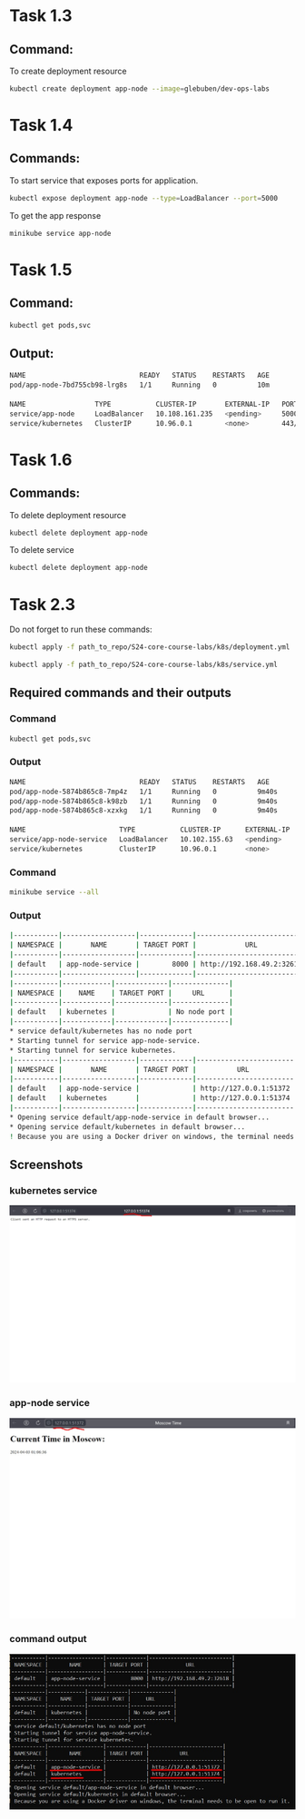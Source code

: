 # Task 1.3
## Command:
To create deployment resource
```bash
kubectl create deployment app-node --image=glebuben/dev-ops-labs
```
# Task 1.4
## Commands:
To start service that exposes ports for application.
```bash
kubectl expose deployment app-node --type=LoadBalancer --port=5000
```
To get the app response
```bash
minikube service app-node
```
# Task 1.5
## Command:
```bash
kubectl get pods,svc
```
## Output:
```bash
NAME                            READY   STATUS    RESTARTS   AGE
pod/app-node-7bd755cb98-lrg8s   1/1     Running   0          10m

NAME                 TYPE           CLUSTER-IP       EXTERNAL-IP   PORT(S)          AGE
service/app-node     LoadBalancer   10.108.161.235   <pending>     5000:30148/TCP   5m47s
service/kubernetes   ClusterIP      10.96.0.1        <none>        443/TCP          42m
```
# Task 1.6
## Commands:
To delete deployment resource
```bash
kubectl delete deployment app-node
```
To delete service
```bash
kubectl delete deployment app-node
```

# Task 2.3
Do not forget to run these commands:
```bash
kubectl apply -f path_to_repo/S24-core-course-labs/k8s/deployment.yml
```

```bash
kubectl apply -f path_to_repo/S24-core-course-labs/k8s/service.yml
```
## Required commands and their outputs
### Command
```bash
kubectl get pods,svc
```
### Output
```bash
NAME                            READY   STATUS    RESTARTS   AGE
pod/app-node-5874b865c8-7mp4z   1/1     Running   0          9m40s
pod/app-node-5874b865c8-k98zb   1/1     Running   0          9m40s
pod/app-node-5874b865c8-xzxkg   1/1     Running   0          9m40s

NAME                       TYPE           CLUSTER-IP      EXTERNAL-IP   PORT(S)          AGE
service/app-node-service   LoadBalancer   10.102.155.63   <pending>     8000:32618/TCP   9m36s
service/kubernetes         ClusterIP      10.96.0.1       <none>        443/TCP          69m
```

### Command
```bash
minikube service --all
```
### Output
```bash
|-----------|------------------|-------------|---------------------------|
| NAMESPACE |       NAME       | TARGET PORT |            URL            |
|-----------|------------------|-------------|---------------------------|
| default   | app-node-service |        8000 | http://192.168.49.2:32618 |
|-----------|------------------|-------------|---------------------------|
|-----------|------------|-------------|--------------|
| NAMESPACE |    NAME    | TARGET PORT |     URL      |
|-----------|------------|-------------|--------------|
| default   | kubernetes |             | No node port |
|-----------|------------|-------------|--------------|
* service default/kubernetes has no node port
* Starting tunnel for service app-node-service.
* Starting tunnel for service kubernetes.
|-----------|------------------|-------------|------------------------|
| NAMESPACE |       NAME       | TARGET PORT |          URL           |
|-----------|------------------|-------------|------------------------|
| default   | app-node-service |             | http://127.0.0.1:51372 |
| default   | kubernetes       |             | http://127.0.0.1:51374 |
|-----------|------------------|-------------|------------------------|
* Opening service default/app-node-service in default browser...
* Opening service default/kubernetes in default browser...
! Because you are using a Docker driver on windows, the terminal needs to be open to run it.
```

## Screenshots
### kubernetes service
![kubernetes](./screenshots/kuber.jpg)
### app-node service
![app](./screenshots/web-app.jpg)
### command output
![output](./screenshots/output.jpg)